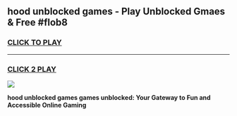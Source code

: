 
## hood unblocked games - Play Unblocked Gmaes & Free #flob8
<h3>
<a href="https://premium.freeplayer.one?title=hood_unblocked_games&ref=01M">CLICK TO PLAY</a></h3>
<hr>

<h3>
<a href="https://premium.freeplayer.one?title=hood_unblocked_games&ref=01M">CLICK 2 PLAY</a>
  
</h3>

<a href="https://premium.freeplayer.one?title=hood_unblocked_games&ref=01M"><img src="https://clearcache.store/games.png"></a>


**hood unblocked games games unblocked: Your Gateway to Fun and Accessible Online Gaming**
